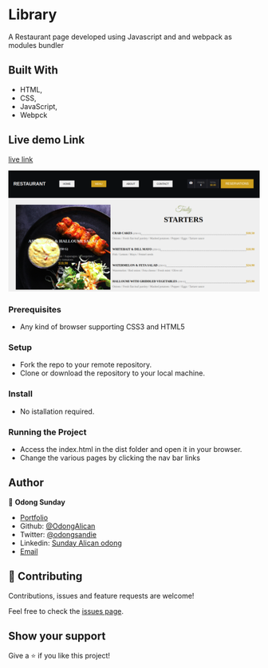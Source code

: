 # Library

A Restaurant page developed using Javascript and and webpack as modules bundler

## Built With

- HTML,
- CSS,
- JavaScript,
- Webpck

## Live demo Link

[live link](https://raw.githack.com/OdongAlican/alican-restaurant/feature-branch/dist/index.html)

![Create Book](dist/images/Application.png)

### Prerequisites

- Any kind of browser supporting CSS3 and HTML5

### Setup

- Fork the repo to your remote repository.
- Clone or download the repository to your local machine.

### Install

- No istallation required.

### Running the Project
- Access the index.html in the dist folder and open it in your browser.
- Change the various pages by clicking the nav bar links

## Author

👤 **Odong Sunday**

- [Portfolio](https://odongsunday.netlify.app/)
- Github: [@OdongAlican](https://github.com/OdongAlican)
- Twitter: [@odongsandie](https://twitter.com/odongsandie)
- Linkedin: [Sunday Alican odong](https://www.linkedin.com/in/sunday-alican-odong/)
- [Email](mailto:sandieo.2020@gmail.com)


## 🤝 Contributing

Contributions, issues and feature requests are welcome!

Feel free to check the [issues page](https://github.com/OdongAlican/Library/issues).

## Show your support

Give a ⭐️ if you like this project!
